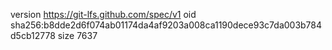 version https://git-lfs.github.com/spec/v1
oid sha256:b8dde2d6f074ab01174da4af9203a008ca1190dece93c7da003b784d5cb12778
size 7637
